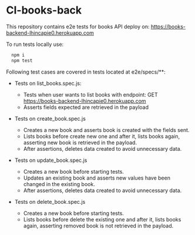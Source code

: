 # CI-books-back

This repository contains e2e tests for books API deploy on: https://books-backend-lhincapie0.herokuapp.com

To run tests locally use:

```bash
  npm i
  npm test
```

Following test cases are covered in tests located at e2e/specs/**:

* Tests on list_books.spec.js:
  * Tests when user wants to list books with endpoint: GET https://books-backend-lhincapie0.herokuapp.com
  * Asserts fields expected are retrieved in the payload
  
* Tests on create_book.spec.js
    * Creates a new book and asserts book is created with the fields sent.
    * Lists books before create new one and after it, lists books again, asserting new book is retrieved in the payload.
    * After assertions, deletes data created to avoid unnecessary data.

* Tests on update_book.spec.js
  * Creates a new book before starting tests.
  * Updates an existing book and asserts new values have been changed in the existing book.
  * After assertions, deletes data created to avoid unnecessary data.

* Tests on delete_book.spec.js
  * Creates a new book before starting tests.
  * Lists books before delete the existing one and after it, lists books again, asserting removed book is not retrieved in the payload.
